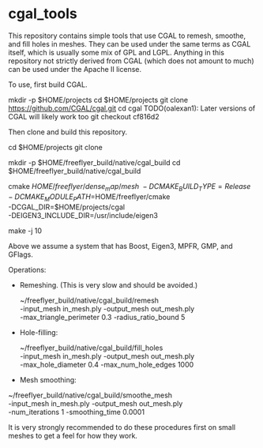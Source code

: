 # cgal_tools
This repository contains simple tools that use CGAL to remesh, smoothe, and fill holes in meshes. They can be used under the same terms as CGAL itself, which is usually some mix of GPL and LGPL. Anything in this repository not strictly derived from CGAL (which does not amount to much) can be used under the Apache II license. 

To use, first build CGAL.

  mkdir -p $HOME/projects
  cd $HOME/projects
  git clone https://github.com/CGAL/cgal.git
  cd cgal
  TODO(oalexan1): Later versions of CGAL will likely work too
  git checkout cf816d2 

Then clone and build this repository.
 
  cd $HOME/projects
  git clone 
 
  mkdir -p $HOME/freeflyer_build/native/cgal_build
  cd $HOME/freeflyer_build/native/cgal_build

  cmake $HOME/freeflyer/dense_map/mesh             \
    -DCMAKE_BUILD_TYPE=Release                     \
    -DCMAKE_MODULE_PATH=$HOME/freeflyer/cmake      \
    -DCGAL_DIR=$HOME/projects/cgal                 \
    -DEIGEN3_INCLUDE_DIR=/usr/include/eigen3

  make -j 10

Above we assume a system that has Boost, Eigen3, MPFR, GMP, and
GFlags.

Operations:

 - Remeshing. (This is very slow and should be avoided.)
 
   ~/freeflyer_build/native/cgal_build/remesh           \
      -input_mesh in_mesh.ply -output_mesh out_mesh.ply \
      -max_triangle_perimeter 0.3 -radius_ratio_bound 5

 - Hole-filling:

   ~/freeflyer_build/native/cgal_build/fill_holes       \
      -input_mesh in_mesh.ply -output_mesh out_mesh.ply \
      -max_hole_diameter 0.4 -max_num_hole_edges 1000

 - Mesh smoothing:

  ~/freeflyer_build/native/cgal_build/smoothe_mesh     \
    -input_mesh in_mesh.ply -output_mesh out_mesh.ply  \
    -num_iterations 1 -smoothing_time 0.0001

It is very strongly recommended to do these procedures first on small
meshes to get a feel for how they work.

